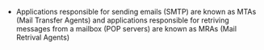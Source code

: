 * Applications responsible for sending emails (SMTP) are known as MTAs (Mail
  Transfer Agents) and applications responsible for retriving messages from a
  mailbox (POP servers) are known as MRAs (Mail Retrival Agents)
